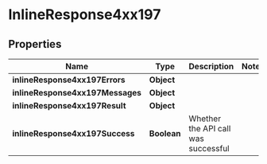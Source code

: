 # InlineResponse4xx197

## Properties
Name | Type | Description | Notes
------------ | ------------- | ------------- | -------------
**inlineResponse4xx197Errors** | **Object** |  | 
**inlineResponse4xx197Messages** | **Object** |  | 
**inlineResponse4xx197Result** | **Object** |  | 
**inlineResponse4xx197Success** | **Boolean** | Whether the API call was successful | 
